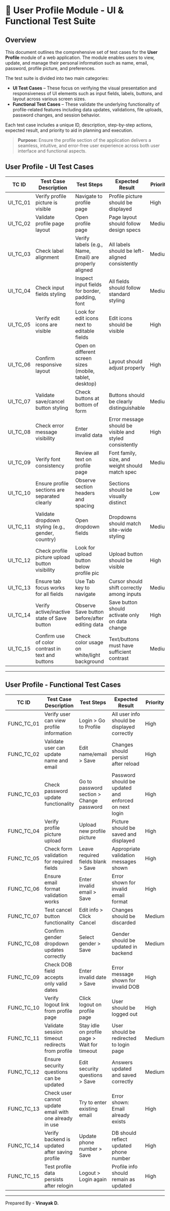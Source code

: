 # 🧾 User Profile Module - UI & Functional Test Suite

## Overview

This document outlines the comprehensive set of test cases for the **User Profile** module of a web application. The module enables users to view, update, and manage their personal information such as name, email, password, profile picture, and preferences.

The test suite is divided into two main categories:

- **UI Test Cases** – These focus on verifying the visual presentation and responsiveness of UI elements such as input fields, labels, buttons, and layout across various screen sizes.
- **Functional Test Cases** – These validate the underlying functionality of profile-related features including data updates, validations, file uploads, password changes, and session behavior.

Each test case includes a unique ID, description, step-by-step actions, expected result, and priority to aid in planning and execution.

> **Purpose:** Ensure the profile section of the application delivers a seamless, intuitive, and error-free user experience across both user interface and functional aspects.


## User Profile - UI Test Cases

| TC ID      | Test Case Description                                      | Test Steps                                                                 | Expected Result                                                  | Priority |
|------------|------------------------------------------------------------|-----------------------------------------------------------------------------|------------------------------------------------------------------|----------|
| UI_TC_01   | Verify profile picture is visible                          | Navigate to profile page                                                   | Profile picture should be displayed                              | High     |
| UI_TC_02   | Validate profile page layout                               | Open profile page                                                          | Page layout should follow design specs                           | Medium   |
| UI_TC_03   | Check label alignment                                      | Verify labels (e.g., Name, Email) are properly aligned                     | All labels should be left-aligned consistently                   | Medium   |
| UI_TC_04   | Check input fields styling                                 | Inspect input fields for border, padding, font                            | All fields should follow standard styling                        | Medium   |
| UI_TC_05   | Verify edit icons are visible                              | Look for edit icons next to editable fields                               | Edit icons should be visible                                     | High     |
| UI_TC_06   | Confirm responsive layout                                  | Open on different screen sizes (mobile, tablet, desktop)                  | Layout should adjust properly                                    | High     |
| UI_TC_07   | Validate save/cancel button styling                        | Check buttons at bottom of form                                           | Buttons should be clearly distinguishable                        | Medium   |
| UI_TC_08   | Check error message visibility                             | Enter invalid data                                                         | Error message should be visible and styled consistently          | High     |
| UI_TC_09   | Verify font consistency                                    | Review all text on profile page                                            | Font family, size, and weight should match spec                  | Medium   |
| UI_TC_10   | Ensure profile sections are separated clearly              | Observe section headers and spacing                                        | Sections should be visually distinct                             | Low      |
| UI_TC_11   | Validate dropdown styling (e.g., gender, country)          | Open dropdown fields                                                       | Dropdowns should match site-wide styling                         | Medium   |
| UI_TC_12   | Check profile picture upload button visibility             | Look for upload button below profile pic                                  | Upload button should be visible                                  | High     |
| UI_TC_13   | Ensure tab focus works for all fields                      | Use Tab key to navigate                                                    | Cursor should shift correctly among inputs                       | Medium   |
| UI_TC_14   | Verify active/inactive state of Save button                | Observe Save button before/after editing data                             | Save button should activate only on data change                  | High     |
| UI_TC_15   | Confirm use of color contrast in text and buttons          | Check color usage on white/light background                               | Text/buttons must have sufficient contrast                       | Medium   |

---

## User Profile - Functional Test Cases

| TC ID      | Test Case Description                                      | Test Steps                                                                 | Expected Result                                                  | Priority |
|------------|------------------------------------------------------------|-----------------------------------------------------------------------------|------------------------------------------------------------------|----------|
| FUNC_TC_01 | Verify user can view profile information                   | Login > Go to Profile                                                      | All user info should be displayed correctly                      | High     |
| FUNC_TC_02 | Validate user can update name and email                    | Edit name/email > Save                                                     | Changes should persist after reload                              | High     |
| FUNC_TC_03 | Check password update functionality                        | Go to password section > Change password                                  | Password should be updated and enforced on next login            | High     |
| FUNC_TC_04 | Verify profile picture upload                              | Upload new profile picture                                                 | Picture should be saved and displayed                            | High     |
| FUNC_TC_05 | Check form validation for required fields                  | Leave required fields blank > Save                                        | Appropriate validation messages shown                            | High     |
| FUNC_TC_06 | Ensure email format validation works                       | Enter invalid email > Save                                                 | Error shown for invalid email format                             | High     |
| FUNC_TC_07 | Test cancel button functionality                           | Edit info > Click Cancel                                                   | Changes should be discarded                                      | Medium   |
| FUNC_TC_08 | Confirm gender dropdown updates correctly                  | Select gender > Save                                                       | Gender should be updated in backend                              | Medium   |
| FUNC_TC_09 | Check DOB field accepts only valid dates                   | Enter invalid date > Save                                                  | Error message shown for invalid DOB                              | High     |
| FUNC_TC_10 | Verify logout link from profile page                       | Click logout on profile page                                               | User should be logged out                                        | High     |
| FUNC_TC_11 | Validate session timeout redirects from profile            | Stay idle on profile page > Wait for timeout                              | User should be redirected to login page                          | Medium   |
| FUNC_TC_12 | Ensure security questions can be updated                   | Edit security questions > Save                                             | Answers updated and saved correctly                             | Medium   |
| FUNC_TC_13 | Check user cannot update email with one already in use     | Try to enter existing email                                                | Error shown: Email already exists                                | High     |
| FUNC_TC_14 | Verify backend is updated after saving profile             | Update phone number > Save                                                 | DB should reflect updated phone number                           | High     |
| FUNC_TC_15 | Test profile data persists after relogin                   | Logout > Login again                                                       | Profile info should remain as updated                            | High     |

---
Prepared By - **Vinayak D.**  

